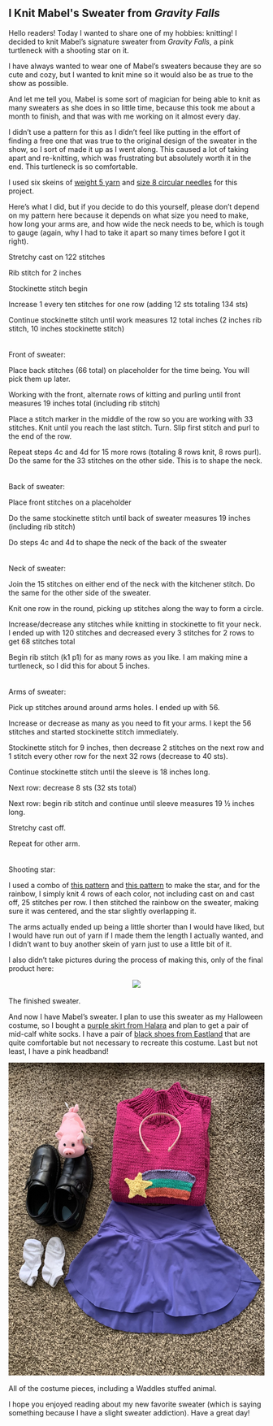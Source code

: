## I Knit Mabel's Sweater from _Gravity Falls_

Hello readers! Today I wanted to share one of my hobbies: knitting! I decided to knit Mabel’s signature sweater from _Gravity Falls_, a pink turtleneck with a shooting star on it.

I have always wanted to wear one of Mabel’s sweaters because they are so cute and cozy, but I wanted to knit mine so it would also be as true to the show as possible.

And let me tell you, Mabel is some sort of magician for being able to knit as many sweaters as she does in so little time, because this took me about a month to finish, and that was with me working on it almost every day.

I didn’t use a pattern for this as I didn’t feel like putting in the effort of finding a free one that was true to the original design of the sweater in the show, so I sort of made it up as I went along. This caused a lot of taking apart and re-knitting, which was frustrating but absolutely worth it in the end. This turtleneck is so comfortable.

I used six skeins of [weight 5 yarn](https://www.michaels.com/product/premier-cotton-fair-bulky-solid-yarn-D657113S) and [size 8 circular needles](https://www.etsy.com/listing/991990808/interchangeable-circular-knitting?ga_order=most_relevant&ga_search_type=all&ga_view_type=gallery&ga_search_query=interchangeable+knitting+needles&ref=sr_gallery-1-20&content_source=f178d9d9d781dc4d3497acd8e9a01db6d5664194%253A991990808&organic_search_click=1) for this project.

Here’s what I did, but if you decide to do this yourself, please don’t depend on my pattern here because it depends on what size you need to make, how long your arms are, and how wide the neck needs to be, which is tough to gauge (again, why I had to take it apart so many times before I got it right).

Stretchy cast on 122 stitches

Rib stitch for 2 inches

Stockinette stitch begin

Increase 1 every ten stitches for one row (adding 12 sts totaling 134 sts) 

Continue stockinette stitch until work measures 12 total inches (2 inches rib stitch, 10 inches stockinette stitch)
<br/>
<br/>
<br/>
Front of sweater:

Place back stitches (66 total) on placeholder for the time being. You will pick them up later.

Working with the front, alternate rows of kitting and purling until front measures 19 inches total (including rib stitch)

Place a stitch marker in the middle of the row so you are working with 33 stitches. Knit until you reach the last stitch. Turn.
Slip first stitch and purl to the end of the row.

Repeat steps 4c and 4d for 15 more rows (totaling 8 rows knit, 8 rows purl). Do the same for the 33 stitches on the other side. This is to shape the neck.
<br/>
<br/>
<br/>
Back of sweater:

Place front stitches on a placeholder

Do the same stockinette stitch until back of sweater measures 19 inches (including rib stitch)

Do steps 4c and 4d to shape the neck of the back of the sweater
<br/>
<br/>
<br/>
Neck of sweater:

Join the 15 stitches on either end of the neck with the kitchener stitch. Do the same for the other side of the sweater.

Knit one row in the round, picking up stitches along the way to form a circle.

Increase/decrease any stitches while knitting in stockinette to fit your neck. I ended up with 120 stitches and decreased every 3 stitches for 2 rows to get 68 stitches total

Begin rib stitch (k1 p1) for as many rows as you like. I am making mine a turtleneck, so I did this for about 5 inches.
<br/>
<br/>
<br/>
Arms of sweater:

Pick up stitches around around arms holes. I ended up with 56.

Increase or decrease as many as you need to fit your arms. I kept the 56 stitches and started stockinette stitch immediately.

Stockinette stitch for 9 inches, then decrease 2 stitches on the next row and 1 stitch every other row for the next 32 rows (decrease to 40 sts).

Continue stockinette stitch until the sleeve is 18 inches long.

Next row: decrease 8 sts (32 sts total)

Next row: begin rib stitch and continue until sleeve measures 19 ½ inches long.

Stretchy cast off.

Repeat for other arm.
<br/>
<br/>
<br/>
Shooting star:

I used a combo of [this pattern](https://www.youtube.com/watch?v=pJ1FwA8l9Ng) and [this pattern](https://www.youtube.com/watch?v=GN8h7oHEFJs&t=30s) to make the star, and for the rainbow, I simply knit 4 rows of each color, not including cast on and cast off, 25 stitches per row. I then stitched the rainbow on the sweater, making sure it was centered, and the star slightly overlapping it. 

The arms actually ended up being a little shorter than I would have liked, but I would have run out of yarn if I made them the length I actually wanted, and I didn’t want to buy another skein of yarn just to use a little bit of it.

I also didn’t take pictures during the process of making this, only of the final product here:

<p align="center">
  	<img src="https://github.com/a-barletta/a-barletta.github.io/blob/main/images/IMG_8022.jpg?raw=true"/>
<p align="left">The finished sweater.</p>
</p>

And now I have Mabel’s sweater. I plan to use this sweater as my Halloween costume, so I bought a [purple skirt from Halara](https://thehalara.com/products/everyday-2-in-1-tennis-skirt-lucid?pmui=10.1.collection.list.3.skirts&pmuih=skirts&_sasdk=dbm9kZS0xNzI4MDc3NDgxOTY3LXdhbWxra3U0MjU5LTJkY3N4cGx5Nzl4&variant=44017649647782) and plan to get a pair of mid-calf white socks. I have a pair of [black shoes from Eastland](https://eastlandshoe.com/collections/womens-loafers-slip-on-shoes/products/womens-sherri-buckle-slip-on) that are quite comfortable but not necessary to recreate this costume. Last but not least, I have a pink headband!

<p align="center">
  	<img src="https://github.com/a-barletta/a-barletta.github.io/blob/main/images/IMG_8025.jpg?raw=true"/>
<p align="left">All of the costume pieces, including a Waddles stuffed animal.</p>
</p>

I hope you enjoyed reading about my new favorite sweater (which is saying something because I have a slight sweater addiction). Have a great day!
